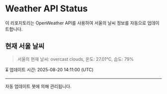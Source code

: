 
# Weather API Status

이 리포지토리는 OpenWeather API를 사용하여 서울의 날씨 정보를 자동으로 업데이트합니다.

## 현재 서울 날씨
> 서울의 현재 날씨: overcast clouds, 온도: 27.01°C, 습도: 79%

⏳ 업데이트 시간: 2025-08-20 14:11:00 (UTC)

---
자동 업데이트 봇에 의해 관리됩니다.
